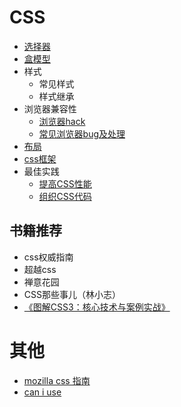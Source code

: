 # CSS
* [选择器](selector.md)
* [盒模型](box-model.md)
* 样式
    * 常见样式
    * 样式继承
* 浏览器兼容性
    * [浏览器hack](css-hack.md)
    * [常见浏览器bug及处理](css-bugs.md)
* [布局](layout.md)
* [css框架](framework/css-framework.md)
* 最佳实践
    * [提高CSS性能](optimize.md)
    * [组织CSS代码](organize.md)

## 书籍推荐
* css权威指南
* 超越css
* 禅意花园
* CSS那些事儿（林小志）
* [《图解CSS3：核心技术与案例实战》](http://www.w3cplus.com/book-comment.html)


# 其他
* [mozilla css 指南](https://developer.mozilla.org/zh-CN/docs/CSS/%E5%BC%80%E5%A7%8B)
* [can i use](http://caniuse.com)
